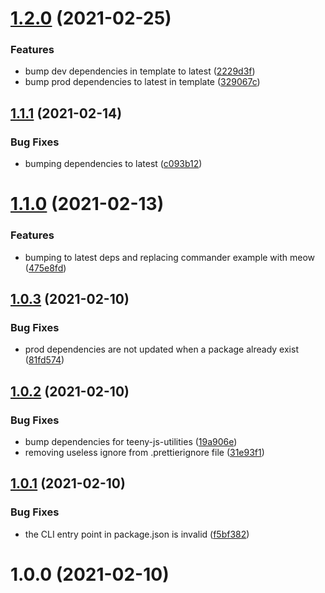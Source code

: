 # [1.2.0](https://github.com/aversini/generator-teeny-nm/compare/v1.1.1...v1.2.0) (2021-02-25)


### Features

* bump dev dependencies in template to latest ([2229d3f](https://github.com/aversini/generator-teeny-nm/commit/2229d3f82d76735885a84cdd547ac196b1cd2843))
* bump prod dependencies to latest in template ([329067c](https://github.com/aversini/generator-teeny-nm/commit/329067c0cf80fb6ca03f0bb9fdd709e204d72e0f))



## [1.1.1](https://github.com/aversini/generator-teeny-nm/compare/v1.1.0...v1.1.1) (2021-02-14)


### Bug Fixes

* bumping dependencies to latest ([c093b12](https://github.com/aversini/generator-teeny-nm/commit/c093b126c0bbaa3934437afc7ff011c3361fccda))



# [1.1.0](https://github.com/aversini/generator-teeny-nm/compare/v1.0.3...v1.1.0) (2021-02-13)


### Features

* bumping to latest deps and replacing commander example with meow ([475e8fd](https://github.com/aversini/generator-teeny-nm/commit/475e8fde432b30ec44787b25ca2bca5123053c9b))



## [1.0.3](https://github.com/aversini/generator-teeny-nm/compare/v1.0.2...v1.0.3) (2021-02-10)


### Bug Fixes

* prod dependencies are not updated when a package already exist ([81fd574](https://github.com/aversini/generator-teeny-nm/commit/81fd5745f265c8871a94e4cfd76251d1bc2f6079))



## [1.0.2](https://github.com/aversini/generator-teeny-nm/compare/v1.0.1...v1.0.2) (2021-02-10)


### Bug Fixes

* bump dependencies for teeny-js-utilities ([19a906e](https://github.com/aversini/generator-teeny-nm/commit/19a906e8d85c2e436a7bde46a0f31b5e6c5512c3))
* removing useless ignore from .prettierignore file ([31e93f1](https://github.com/aversini/generator-teeny-nm/commit/31e93f10319e1665f736feb506d8fd567da146e8))



## [1.0.1](https://github.com/aversini/generator-teeny-nm/compare/v1.0.0...v1.0.1) (2021-02-10)


### Bug Fixes

* the CLI entry point in package.json is invalid ([f5bf382](https://github.com/aversini/generator-teeny-nm/commit/f5bf382f9eb2665ae017f1d2479d79700da10f02))



# 1.0.0 (2021-02-10)



